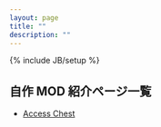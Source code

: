 ```yaml
---
layout: page
title: ""
description: ""
---
```

{% include JB/setup %}

自作 MOD 紹介ページ一覧
-----------------------
- [Access Chest](./AccessChest/)
